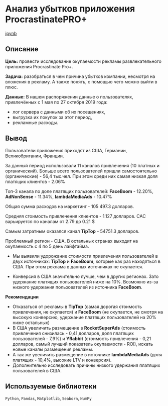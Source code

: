 # Анализ убытков приложения ProcrastinatePRO+  
[ipynb](https://github.com/Ekaterina-Smurova/yandex.practicum-da/blob/main/%D0%90%D0%BD%D0%B0%D0%BB%D0%B8%D0%B7%20%D1%83%D0%B1%D1%8B%D1%82%D0%BA%D0%BE%D0%B2%20%D0%BF%D1%80%D0%B8%D0%BB%D0%BE%D0%B6%D0%B5%D0%BD%D0%B8%D1%8F%20ProcrastinatePRO%2B/%D0%98%D1%81%D1%81%D0%BB%D0%B5%D0%B4%D0%BE%D0%B2%D0%B0%D0%BD%D0%B8%D0%B5%20%D1%80%D0%B0%D0%B7%D0%B2%D0%BB%D0%B5%D0%BA%D0%B0%D1%82%D0%B5%D0%BB%D1%8C%D0%BD%D0%BE%D0%B3%D0%BE%20%D0%BF%D1%80%D0%B8%D0%BB%D0%BE%D0%B6%D0%B5%D0%BD%D0%B8%D1%8F%20Procrastinate%20Pro.ipynb)
## Описание 

**Цель:**  провести исследование окупаемости рекламы развлекательного приложения Procrastinate Pro+.  

**Задача:**  разобраться в чем причина убытков компании, несмотря на вложения в рекламу. А также понять, с помощью чего можно выйти в плюс.  

**Данные:** В нашем распоряжении данные о пользователях, привлечённых с 1 мая по 27 октября 2019 года:  
* лог сервера с данными об их посещениях,
* выгрузка их покупок за этот период,
* рекламные расходы. 

## Вывод  
Пользователи приложения приходят из США, Германии, Великобритании, Франции.  

За данный период использовали 11 каналов привлечения (10 платных и органический).
Больше всего пользователей пришли самостоятельно (органические) - 56,4 тыс.чел. При этом среди них самая низкая доля платящих клиентов - 2.06%  

Топ-3 канала по доле платящих пользователей: **FaceBoom** - 12.20%, **AdNonSense** - 11.34%, **lambdaMediaAds** - 10.47%  

Общая сумма расходов на маркетинг - 105 497.3 долларов.

Средняя стоимость привлечения клиентов - 1.127 долларов. CAC варьируется по каналам от 2.79 до 0.21 $

Самым затратным оказался канал **TipTop** - 54751.3 долларов.

Проблемный регион - США. В остальных странах выходит на окупаемость с 4 по 5 день лайфтайма.  

* Мы выявили удорожание стоимости привлечения пользователей в двух источниках: **TipTop** и **FaceBoom**, которые как раз находяться в США. При этом реклама в данных источниках не окупается.
  
* Конверсия в США значительно лучше, чем в других регионах. Зато удержание платящих пользователей ниже на 10%. Возможно из-за низкого удержания пользователей из источника **FaceBoom**.

**Рекомендации**  
* Отказаться от рекламы в **TipTop** (самая дорогая стоимость привлечения, не окупается) и **FaceBoom** (не окупается, не смотря на высокую конверсию, удержание платящих пользователей на 20% ниже остальных)   
* В США увеличить размещение в **RocketSuperAds** (стоимость привлечения снизилась - 0,41 долларов, доля платящих пользователей - 7,9%) и **YRabbit** (стоимость привлечения - 0,21 долларов, самый лучший показатель окупаемости - ROI), искать новые каналы размещения рекламы.  
* А так же увеличить размещение в источнике **lambdaMediaAds** (доля платящих - 10,4%, высокие LTV и конверсия).  
* Дополнительно исследовать причины низкого удержания платящих пользователей в США.  

## Используемые библиотеки  
`Python`, `Pandas`, `Matplotlib`, `Seaborn`, `NumPy`
